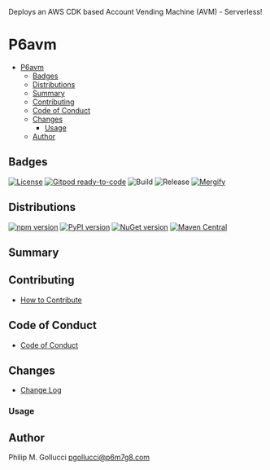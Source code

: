 Deploys an AWS CDK based Account Vending Machine (AVM) - Serverless!

# P6avm
- [P6avm](#p6avm)
  - [Badges](#badges)
  - [Distributions](#distributions)
  - [Summary](#summary)
  - [Contributing](#contributing)
  - [Code of Conduct](#code-of-conduct)
  - [Changes](#changes)
    - [Usage](#usage)
  - [Author](#author)
## Badges

[![License](https://img.shields.io/badge/License-Apache%202.0-yellowgreen.svg)](https://opensource.org/licenses/Apache-2.0)
[![Gitpod ready-to-code](https://img.shields.io/badge/Gitpod-ready--to--code-blue?logo=gitpod)](https://gitpod.io/#https://github.com/p6m7g8/p6-account-vending-machine)
![Build](https://github.com/p6m7g8/p6-account-vending-machine/workflows/Build/badge.svg)
![Release](https://github.com/p6m7g8/p6-account-vending-machine/workflows/Release/badge.svg)
[![Mergify](https://img.shields.io/endpoint.svg?url=https://gh.mergify.io/badges/p6m7g8/p6-account-vending-machine/&style=flat)](https://mergify.io)

## Distributions
[![npm version](https://badge.fury.io/js/p6-avm.svg)](https://badge.fury.io/js/p6-avm)
[![PyPI version](https://badge.fury.io/py/p6-avm.svg)](https://badge.fury.io/py/p6-avm)
[![NuGet version](https://badge.fury.io/nu/P6m7g8.P6avm.svg)](https://badge.fury.io/nu/P6m7g8.P6avm)
[![Maven Central](https://maven-badges.herokuapp.com/maven-central/P6m7g8.P6avm/P6avm/badge.svg)](https://maven-badges.herokuapp.com/maven-central/P6m7g8.P6avm/P6avm)

## Summary

## Contributing

- [How to Contribute](CONTRIBUTING.md)

## Code of Conduct

- [Code of Conduct](CODE_OF_CONDUCT.md)

## Changes

- [Change Log](CHANGELOG.md)

### Usage

## Author

Philip M. Gollucci <pgollucci@p6m7g8.com>
